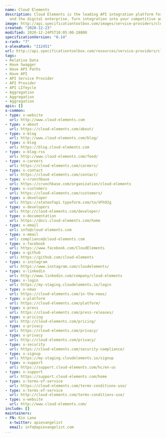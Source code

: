 ```yaml
---
name: Cloud Elements
description: Cloud Elements is the leading API integration platform for SaaS app providers
  and the digital enterprise. Turn integration into your competitive advantage.
image: http://api.specificationtoolbox.com/images/service-providers/cloud-elements.jpg
created: "2020-12-23"
modified: 2020-12-24PST10:05:00-28800
specificationVersion: "0.14"
x-rank: "7"
x-alexaRank: "212451"
url: http://api.specificationtoolbox.com/resources/service-providers/cloud-elements/
tags:
- Relative Data
- Have Swagger
- Have API Paths
- Have API
- API Service Provider
- API Provider
- API LIfeycle
- Aggregation
- Aggregation
- Aggregation
apis: []
x-common:
- type: x-website
  url: http://www.cloud-elements.com
- type: x-about
  url: https://cloud-elements.com/about/
- type: x-blog
  url: http://www.cloud-elements.com/blog/
- type: x-blog
  url: https://blog.cloud-elements.com
- type: x-blog-rss
  url: http://www.cloud-elements.com/feed/
- type: x-careers
  url: https://cloud-elements.com/careers/
- type: x-contact
  url: https://cloud-elements.com/contact/
- type: x-crunchbase
  url: https://crunchbase.com/organization/cloud-elements
- type: x-customers
  url: https://cloud-elements.com/customers/
- type: x-developer
  url: https://stateofapi.typeform.com/to/VFh92g
- type: x-developers
  url: http://cloud-elements.com/developer/
- type: x-documentation
  url: https://docs.cloud-elements.com/home
- type: x-email
  url: info@cloud-elements.com
- type: x-email
  url: compliance@cloud-elements.com
- type: x-facebook
  url: https://www.facebook.com/CloudElements
- type: x-github
  url: https://github.com/cloud-elements
- type: x-instagram
  url: https://www.instagram.com/cloudelements/
- type: x-linkedin
  url: http://www.linkedin.com/company/cloud-elements
- type: x-login
  url: https://my-staging.cloudelements.io/login
- type: x-news
  url: https://cloud-elements.com/in-the-news/
- type: x-platform
  url: https://cloud-elements.com/platform/
- type: x-press
  url: https://cloud-elements.com/press-releases/
- type: x-pricing
  url: http://cloud-elements.com/pricing/
- type: x-privacy
  url: https://cloud-elements.com/privacy/
- type: x-privacy
  url: http://cloud-elements.com/privacy/
- type: x-security
  url: https://cloud-elements.com/security-compliance/
- type: x-signup
  url: https://my-staging.cloudelements.io/signup
- type: x-support
  url: https://support.cloud-elements.com/hc/en-us
- type: x-support
  url: https://support.cloud-elements.com/home
- type: x-terms-of-service
  url: https://cloud-elements.com/terms-conditions-use/
- type: x-terms-of-service
  url: http://cloud-elements.com/terms-conditions-use/
- type: x-website
  url: http://www.cloud-elements.com/
include: []
maintainers:
- FN: Kin Lane
  x-twitter: apievangelist
  email: info@apievangelist.com
...
```

